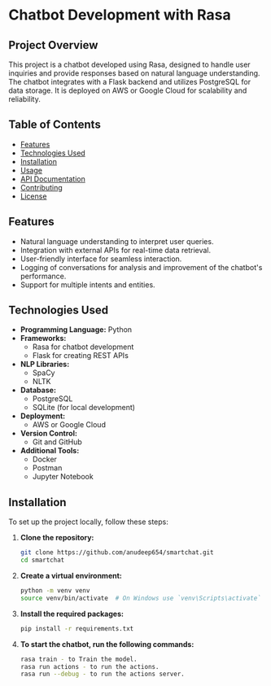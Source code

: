 # Chatbot Development with Rasa

## Project Overview

This project is a chatbot developed using Rasa, designed to handle user inquiries and provide responses based on natural language understanding. The chatbot integrates with a Flask backend and utilizes PostgreSQL for data storage. It is deployed on AWS or Google Cloud for scalability and reliability.

## Table of Contents

- [Features](#features)
- [Technologies Used](#technologies-used)
- [Installation](#installation)
- [Usage](#usage)
- [API Documentation](#api-documentation)
- [Contributing](#contributing)
- [License](#license)

## Features

- Natural language understanding to interpret user queries.
- Integration with external APIs for real-time data retrieval.
- User-friendly interface for seamless interaction.
- Logging of conversations for analysis and improvement of the chatbot's performance.
- Support for multiple intents and entities.

## Technologies Used

- **Programming Language:** Python
- **Frameworks:** 
  - Rasa for chatbot development
  - Flask for creating REST APIs
- **NLP Libraries:** 
  - SpaCy
  - NLTK
- **Database:** 
  - PostgreSQL
  - SQLite (for local development)
- **Deployment:** 
  - AWS or Google Cloud
- **Version Control:** 
  - Git and GitHub
- **Additional Tools:** 
  - Docker
  - Postman
  - Jupyter Notebook

## Installation

To set up the project locally, follow these steps:

1. **Clone the repository:**
   ```bash
   git clone https://github.com/anudeep654/smartchat.git
   cd smartchat
   ```

2. **Create a virtual environment:**
   ```bash
   python -m venv venv
   source venv/bin/activate  # On Windows use `venv\Scripts\activate`
   ```

3. **Install the required packages:**
   ```bash
   pip install -r requirements.txt
   ```

4. **To start the chatbot, run the following commands:**
   ```bash
   rasa train - to Train the model.
   rasa run actions - to run the actions.
   rasa run --debug - to run the actions server.
   ```
